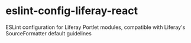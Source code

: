 # eslint-config-liferay-react
ESLint configuration for Liferay Portlet modules, compatible with Liferay's SourceFormatter default guidelines
